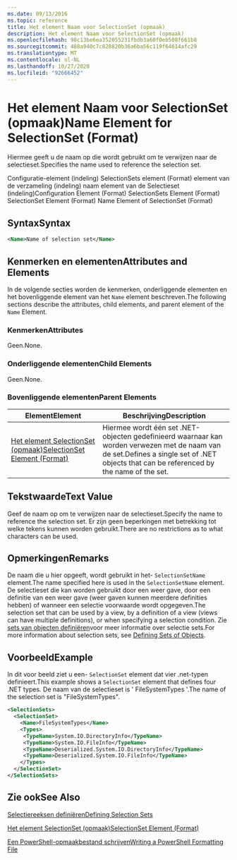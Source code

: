 ```yaml
---
ms.date: 09/13/2016
ms.topic: reference
title: Het element Naam voor SelectionSet (opmaak)
description: Het element Naam voor SelectionSet (opmaak)
ms.openlocfilehash: 98c13be6ea352055231fbdb3a60f0eb508f661b8
ms.sourcegitcommit: 488a940c7c828820b36a6ba56c119f64614afc29
ms.translationtype: MT
ms.contentlocale: nl-NL
ms.lasthandoff: 10/27/2020
ms.locfileid: "92666452"
---
```

# <a name="name-element-for-selectionset-format"></a><span data-ttu-id="d0fe5-103">Het element Naam voor SelectionSet (opmaak)</span><span class="sxs-lookup"><span data-stu-id="d0fe5-103">Name Element for SelectionSet (Format)</span></span>

<span data-ttu-id="d0fe5-104">Hiermee geeft u de naam op die wordt gebruikt om te verwijzen naar de selectieset.</span><span class="sxs-lookup"><span data-stu-id="d0fe5-104">Specifies the name used to reference the selection set.</span></span>

<span data-ttu-id="d0fe5-105">Configuratie-element (indeling) SelectionSets element (Format) element van de verzameling (indeling) naam element van de Selectieset (indeling)</span><span class="sxs-lookup"><span data-stu-id="d0fe5-105">Configuration Element (Format) SelectionSets Element (Format) SelectionSet Element (Format) Name Element of SelectionSet (Format)</span></span>

## <a name="syntax"></a><span data-ttu-id="d0fe5-106">Syntax</span><span class="sxs-lookup"><span data-stu-id="d0fe5-106">Syntax</span></span>

```xml
<Name>Name of selection set</Name>
```

## <a name="attributes-and-elements"></a><span data-ttu-id="d0fe5-107">Kenmerken en elementen</span><span class="sxs-lookup"><span data-stu-id="d0fe5-107">Attributes and Elements</span></span>

<span data-ttu-id="d0fe5-108">In de volgende secties worden de kenmerken, onderliggende elementen en het bovenliggende element van het `Name` element beschreven.</span><span class="sxs-lookup"><span data-stu-id="d0fe5-108">The following sections describe the attributes, child elements, and parent element of the `Name` Element.</span></span>

### <a name="attributes"></a><span data-ttu-id="d0fe5-109">Kenmerken</span><span class="sxs-lookup"><span data-stu-id="d0fe5-109">Attributes</span></span>

<span data-ttu-id="d0fe5-110">Geen.</span><span class="sxs-lookup"><span data-stu-id="d0fe5-110">None.</span></span>

### <a name="child-elements"></a><span data-ttu-id="d0fe5-111">Onderliggende elementen</span><span class="sxs-lookup"><span data-stu-id="d0fe5-111">Child Elements</span></span>

<span data-ttu-id="d0fe5-112">Geen.</span><span class="sxs-lookup"><span data-stu-id="d0fe5-112">None.</span></span>

### <a name="parent-elements"></a><span data-ttu-id="d0fe5-113">Bovenliggende elementen</span><span class="sxs-lookup"><span data-stu-id="d0fe5-113">Parent Elements</span></span>

|<span data-ttu-id="d0fe5-114">Element</span><span class="sxs-lookup"><span data-stu-id="d0fe5-114">Element</span></span>|<span data-ttu-id="d0fe5-115">Beschrijving</span><span class="sxs-lookup"><span data-stu-id="d0fe5-115">Description</span></span>|
|-------------|-----------------|
|[<span data-ttu-id="d0fe5-116">Het element SelectionSet (opmaak)</span><span class="sxs-lookup"><span data-stu-id="d0fe5-116">SelectionSet Element (Format)</span></span>](./selectionset-element-format.md)|<span data-ttu-id="d0fe5-117">Hiermee wordt één set .NET-objecten gedefinieerd waarnaar kan worden verwezen met de naam van de set.</span><span class="sxs-lookup"><span data-stu-id="d0fe5-117">Defines a single set of .NET objects that can be referenced by the name of the set.</span></span>|

## <a name="text-value"></a><span data-ttu-id="d0fe5-118">Tekstwaarde</span><span class="sxs-lookup"><span data-stu-id="d0fe5-118">Text Value</span></span>

<span data-ttu-id="d0fe5-119">Geef de naam op om te verwijzen naar de selectieset.</span><span class="sxs-lookup"><span data-stu-id="d0fe5-119">Specify the name to reference the selection set.</span></span> <span data-ttu-id="d0fe5-120">Er zijn geen beperkingen met betrekking tot welke tekens kunnen worden gebruikt.</span><span class="sxs-lookup"><span data-stu-id="d0fe5-120">There are no restrictions as to what characters can be used.</span></span>

## <a name="remarks"></a><span data-ttu-id="d0fe5-121">Opmerkingen</span><span class="sxs-lookup"><span data-stu-id="d0fe5-121">Remarks</span></span>

<span data-ttu-id="d0fe5-122">De naam die u hier opgeeft, wordt gebruikt in het- `SelectionSetName` element.</span><span class="sxs-lookup"><span data-stu-id="d0fe5-122">The name specified here is used in the `SelectionSetName` element.</span></span> <span data-ttu-id="d0fe5-123">De selectieset die kan worden gebruikt door een weer gave, door een definitie van een weer gave (weer gaven kunnen meerdere definities hebben) of wanneer een selectie voorwaarde wordt opgegeven.</span><span class="sxs-lookup"><span data-stu-id="d0fe5-123">The selection set that can be used by a view, by a definition of a view (views can have multiple definitions), or when specifying a selection condition.</span></span> <span data-ttu-id="d0fe5-124">Zie [sets van objecten definiëren](./defining-selection-sets.md)voor meer informatie over selectie sets.</span><span class="sxs-lookup"><span data-stu-id="d0fe5-124">For more information about selection sets, see [Defining Sets of Objects](./defining-selection-sets.md).</span></span>

## <a name="example"></a><span data-ttu-id="d0fe5-125">Voorbeeld</span><span class="sxs-lookup"><span data-stu-id="d0fe5-125">Example</span></span>

<span data-ttu-id="d0fe5-126">In dit voor beeld ziet u een- `SelectionSet` element dat vier .net-typen definieert.</span><span class="sxs-lookup"><span data-stu-id="d0fe5-126">This example shows a `SelectionSet` element that defines four .NET types.</span></span> <span data-ttu-id="d0fe5-127">De naam van de selectieset is ' FileSystemTypes '.</span><span class="sxs-lookup"><span data-stu-id="d0fe5-127">The name of the selection set is "FileSystemTypes".</span></span>

```xml
<SelectionSets>
  <SelectionSet>
    <Name>FileSystemTypes</Name>
    <Types>
     <TypeName>System.IO.DirectoryInfo</TypeName>
     <TypeName>System.IO.FileInfo</TypeName>
     <TypeName>Deserialized.System.IO.DirectoryInfo</TypeName>
     <TypeName>Deserialized.System.IO.FileInfo</TypeName>
    </Types>
  </SelectionSet>
</SelectionSets>
```

## <a name="see-also"></a><span data-ttu-id="d0fe5-128">Zie ook</span><span class="sxs-lookup"><span data-stu-id="d0fe5-128">See Also</span></span>

[<span data-ttu-id="d0fe5-129">Selectiereeksen definiëren</span><span class="sxs-lookup"><span data-stu-id="d0fe5-129">Defining Selection Sets</span></span>](./defining-selection-sets.md)

[<span data-ttu-id="d0fe5-130">Het element SelectionSet (opmaak)</span><span class="sxs-lookup"><span data-stu-id="d0fe5-130">SelectionSet Element (Format)</span></span>](./selectionset-element-format.md)

[<span data-ttu-id="d0fe5-131">Een PowerShell-opmaakbestand schrijven</span><span class="sxs-lookup"><span data-stu-id="d0fe5-131">Writing a PowerShell Formatting File</span></span>](./writing-a-powershell-formatting-file.md)
